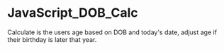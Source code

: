# JavaScript_DOB_Calc
Calculate is the users age based on DOB and today's date, adjust age if their birthday is later that year.  
